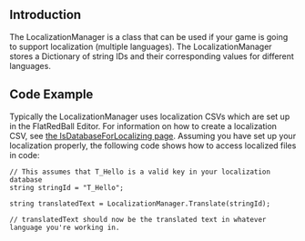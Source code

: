 ## Introduction

The LocalizationManager is a class that can be used if your game is going to support localization (multiple languages). The LocalizationManager stores a Dictionary of string IDs and their corresponding values for different languages.

## Code Example

Typically the LocalizationManager uses localization CSVs which are set up in the FlatRedBall Editor. For information on how to create a localization CSV, see [the IsDatabaseForLocalizing page](/documentation/tools/glue-reference/files/glue-reference-isdatabaseforlocalizing.md "Glue:Reference:Files:IsDatabaseForLocalizing"). Assuming you have set up your localization properly, the following code shows how to access localized files in code:

    // This assumes that T_Hello is a valid key in your localization database
    string stringId = "T_Hello";

    string translatedText = LocalizationManager.Translate(stringId);

    // translatedText should now be the translated text in whatever language you're working in.

 
